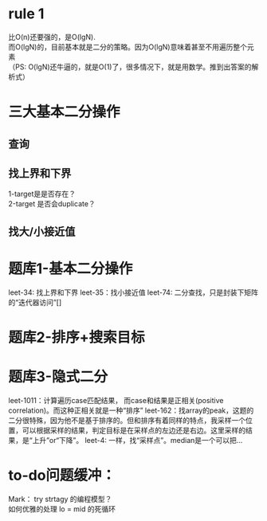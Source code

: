 # rule 1
比O(n)还要强的，是O(lgN).   
而O(lgN)的，目前基本就是二分的策略。因为O(lgN)意味着甚至不用遍历整个元素  
（PS: O(lgN)还牛逼的，就是O(1)了，很多情况下，就是用数学。推到出答案的解析式）


# 三大基本二分操作
## 查询
## 找上界和下界
1-target是是否存在？  
2-target 是否会duplicate？
## 找大/小接近值


# 题库1-基本二分操作
leet-34: 找上界和下界
leet-35：找小接近值
leet-74: 二分查找，只是封装下矩阵的“迭代器访问”[]

# 题库2-排序+搜索目标


# 题库3-隐式二分
leet-1011：计算遍历case匹配结果， 而case和结果是正相关(positive correlation)。而这种正相关就是一种“排序”
leet-162：找array的peak，这题的二分很特殊，因为他不是基于排序的。但和排序有着同样的特点，我采样一个位置，可以根据采样的结果，判定目标是在采样点的左边还是右边。这里采样的结果，是“上升”or“下降”。
leet-4: 一样，找“采样点”。median是一个可以把...


# to-do问题缓冲：
 Mark： try strtagy 的编程模型？  
 如何优雅的处理 lo = mid 的死循环